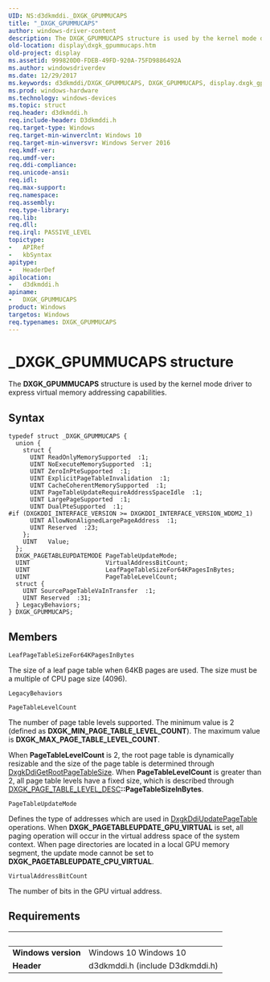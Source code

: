 ```yaml
---
UID: NS:d3dkmddi._DXGK_GPUMMUCAPS
title: "_DXGK_GPUMMUCAPS"
author: windows-driver-content
description: The DXGK_GPUMMUCAPS structure is used by the kernel mode driver to express virtual memory addressing capabilities.
old-location: display\dxgk_gpummucaps.htm
old-project: display
ms.assetid: 999820D0-FDEB-49FD-920A-75FD9886492A
ms.author: windowsdriverdev
ms.date: 12/29/2017
ms.keywords: d3dkmddi/DXGK_GPUMMUCAPS, DXGK_GPUMMUCAPS, display.dxgk_gpummucaps, _DXGK_GPUMMUCAPS, DXGK_GPUMMUCAPS structure [Display Devices]
ms.prod: windows-hardware
ms.technology: windows-devices
ms.topic: struct
req.header: d3dkmddi.h
req.include-header: D3dkmddi.h
req.target-type: Windows
req.target-min-winverclnt: Windows 10
req.target-min-winversvr: Windows Server 2016
req.kmdf-ver: 
req.umdf-ver: 
req.ddi-compliance: 
req.unicode-ansi: 
req.idl: 
req.max-support: 
req.namespace: 
req.assembly: 
req.type-library: 
req.lib: 
req.dll: 
req.irql: PASSIVE_LEVEL
topictype:
-	APIRef
-	kbSyntax
apitype:
-	HeaderDef
apilocation:
-	d3dkmddi.h
apiname:
-	DXGK_GPUMMUCAPS
product: Windows
targetos: Windows
req.typenames: DXGK_GPUMMUCAPS
---
```


# _DXGK_GPUMMUCAPS structure
The <b>DXGK_GPUMMUCAPS</b> structure is used by the kernel mode driver to express virtual memory addressing capabilities.

## Syntax
````
typedef struct _DXGK_GPUMMUCAPS {
  union {
    struct {
      UINT ReadOnlyMemorySupported  :1;
      UINT NoExecuteMemorySupported  :1;
      UINT ZeroInPteSupported  :1;
      UINT ExplicitPageTableInvalidation  :1;
      UINT CacheCoherentMemorySupported  :1;
      UINT PageTableUpdateRequireAddressSpaceIdle  :1;
      UINT LargePageSupported  :1;
      UINT DualPteSupported  :1;
#if (DXGKDDI_INTERFACE_VERSION >= DXGKDDI_INTERFACE_VERSION_WDDM2_1)
      UINT AllowNonAlignedLargePageAddress  :1;
      UINT Reserved  :23;
    };
    UINT   Value;
  };
  DXGK_PAGETABLEUPDATEMODE PageTableUpdateMode;
  UINT                     VirtualAddressBitCount;
  UINT                     LeafPageTableSizeFor64KPagesInBytes;
  UINT                     PageTableLevelCount;
  struct {
    UINT SourcePageTableVaInTransfer  :1;
    UINT Reserved  :31;
  } LegacyBehaviors;
} DXGK_GPUMMUCAPS;
````

## Members


`LeafPageTableSizeFor64KPagesInBytes`

The size of a leaf page table when 64KB pages are used. The size must be a multiple of CPU page size (4096).

`LegacyBehaviors`



`PageTableLevelCount`

The number of page table levels supported. The minimum value is 2 (defined as <b>DXGK_MIN_PAGE_TABLE_LEVEL_COUNT</b>). The maximum value is <b>DXGK_MAX_PAGE_TABLE_LEVEL_COUNT</b>. 

When <b>PageTableLevelCount</b> is 2, the root page table is dynamically resizable and the size of the page table is determined through <a href="..\d3dkmddi\nc-d3dkmddi-dxgkddi_getrootpagetablesize.md">DxgkDdiGetRootPageTableSize</a>. When <b>PageTableLevelCount</b> is greater than 2, all page table levels have a fixed size, which is described through <a href="..\d3dkmddi\ns-d3dkmddi-_dxgk_page_table_level_desc.md">DXGK_PAGE_TABLE_LEVEL_DESC</a><b>::PageTableSizeInBytes</b>.

`PageTableUpdateMode`

Defines the type of addresses which are used in <a href="https://msdn.microsoft.com/08328e82-d1cc-4c50-bc96-7382232676ab">DxgkDdiUpdatePageTable</a> operations. When <b>DXGK_PAGETABLEUPDATE_GPU_VIRTUAL</b> is set, all paging operation will occur in the virtual address space of the system context. When page directories are located in a local GPU memory segment, the update mode cannot be set to <b>DXGK_PAGETABLEUPDATE_CPU_VIRTUAL</b>.

`VirtualAddressBitCount`

The number of bits in the GPU virtual address.


## Requirements
| &nbsp; | &nbsp; |
| ---- |:---- |
| **Windows version** | Windows 10 Windows 10 |
| **Header** | d3dkmddi.h (include D3dkmddi.h) |